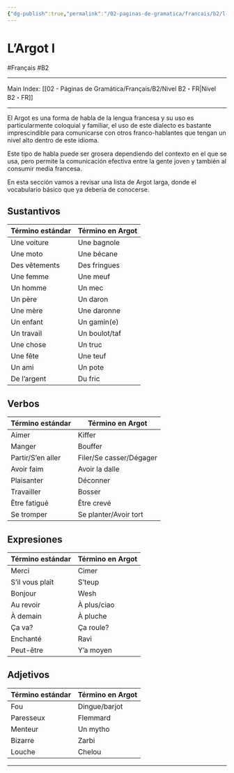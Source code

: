 ```yaml
---
{"dg-publish":true,"permalink":"/02-paginas-de-gramatica/francais/b2/l-argot-i/"}
---
```


# L’Argot I
#Français #B2
___
Main Index: [[02 - Páginas de Gramática/Français/B2/Nivel B2・FR\|Nivel B2・FR]]
___
El Argot es una forma de habla de la lengua francesa y su uso es particularmente coloquial y familiar, el uso de este dialecto es bastante imprescindible para comunicarse con otros franco-hablantes que tengan un nivel alto dentro de este idioma.

Este tipo de habla puede ser grosera dependiendo del contexto en el que se usa, pero permite la comunicación efectiva entre la gente joven y también al consumir media francesa.

En esta sección vamos a revisar una lista de Argot larga, donde el vocabulario básico que ya debería de conocerse.

## Sustantivos

| Término estándar | Término en Argot |
| ---------------- | ---------------- |
| Une voiture      | Une bagnole      |
| Une moto         | Une bécane       |
| Des vêtements    | Des fringues     |
| Une femme        | Une meuf         |
| Un homme         | Un mec           |
| Un père          | Un daron         |
| Une mère         | Une daronne      |
| Un enfant        | Un gamin(e)      |
| Un travail       | Un boulot/taf    |
| Une chose        | Un truc          |
| Une fête         | Une teuf         |
| Un ami           | Un pote          |
| De l’argent      | Du fric          |
## Verbos

| Término estándar  | Término en Argot        |
| ----------------- | ----------------------- |
| Aimer             | Kiffer                  |
| Manger            | Bouffer                 |
| Partir/S’en aller | Filer/Se casser/Dégager |
| Avoir faim        | Avoir la dalle          |
| Plaisanter        | Déconner                |
| Travailler        | Bosser                  |
| Être fatigué      | Être crevé              |
| Se tromper        | Se planter/Avoir tort   |
## Expresiones

| Término estándar | Término en Argot |
| ---------------- | ---------------- |
| Merci            | Cimer            |
| S’il vous plaît  | S’teup           |
| Bonjour          | Wesh             |
| Au revoir        | À plus/ciao      |
| À demain         | À pluche         |
| Ça va?           | Ça roule?        |
| Enchanté         | Ravi             |
| Peut-être        | Y’a moyen        |
## Adjetivos

| Término estándar | Término en Argot |
| ---------------- | ---------------- |
| Fou              | Dingue/barjot    |
| Paresseux        | Flemmard         |
| Menteur          | Un mytho         |
| Bizarre          | Zarbi            |
| Louche           | Chelou           |



___